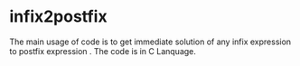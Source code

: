 # infix2postfix
The main usage of code is to get immediate solution of any infix expression to postfix expression . The code is in C Lanquage.
